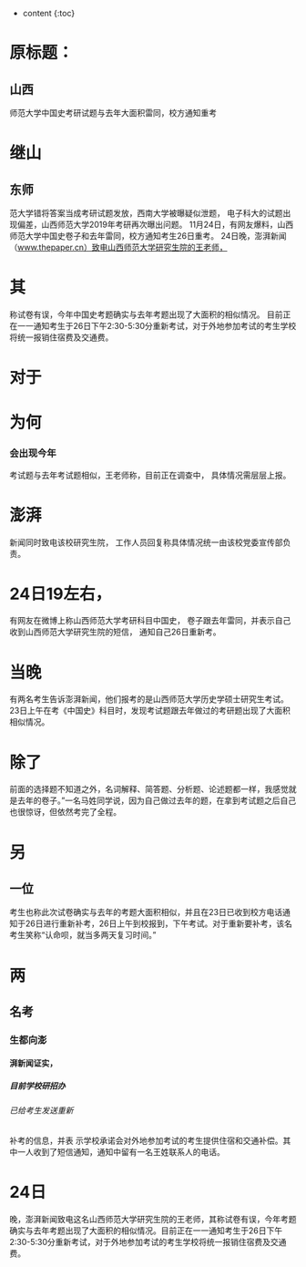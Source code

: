 
* content
{:toc}
# 原标题：
## 山西
师范大学中国史考研试题与去年大面积雷同，校方通知重考

# 继山
## 东师
范大学错将答案当成考研试题发放，西南大学被曝疑似泄题，
电子科大的试题出现偏差，山西师范大学2019年考研再次曝出问题。
11月24日，有网友爆料，山西师范大学中国史卷子和去年雷同，校方通知考生26日重考。
24日晚，澎湃新闻（www.thepaper.cn）致电山西师范大学研究生院的王老师，
# 其
称试卷有误，今年中国史考题确实与去年考题出现了大面积的相似情况。
目前正在一一通知考生于26日下午2:30-5:30分重新考试，对于外地参加考试的考生学校将统一报销住宿费及交通费。
# 对于
# 为何
### 会出现今年
考试题与去年考试题相似，王老师称，目前正在调查中，
具体情况需层层上报。

# 澎湃
新闻同时致电该校研究生院，
工作人员回复称具体情况统一由该校党委宣传部负责。

# 24日19左右，
有网友在微博上称山西师范大学考研科目中国史，
卷子跟去年雷同，并表示自己收到山西师范大学研究生院的短信，
通知自己26日重新考。

# 当晚
有两名考生告诉澎湃新闻，他们报考的是山西师范大学历史学硕士研究生考试。
23日上午在考《中国史》科目时，发现考试题跟去年做过的考研题出现了大面积相似情况。

# 除了
前面的选择题不知道之外，名词解释、简答题、分析题、论述题都一样，我感觉就是去年的卷子。”一名马姓同学说，因为自己做过去年的题，在拿到考试题之后自己也很惊讶，但依然考完了全程。

# 另
## 一位
考生也称此次试卷确实与去年的考题大面积相似，并且在23日已收到校方电话通知于26日进行重新补考，26日上午到校报到，下午考试。对于重新要补考，该名考生笑称“认命呗，就当多两天复习时间。”


# 两
## 名考
### 生都向澎
#### 湃新闻证实，
##### 目前学校研招办
###### 已给考生发送重新
补考的信息，并表
示学校承诺会对外地参加考试的考生提供住宿和交通补偿。其中一人收到了短信通知，通知中留有一名王姓联系人的电话。

# 24日
晚，澎湃新闻致电这名山西师范大学研究生院的王老师，其称试卷有误，今年考题确实与去年考题出现了大面积的相似情况。目前正在一一通知考生于26日下午2:30-5:30分重新考试，对于外地参加考试的考生学校将统一报销住宿费及交通费。